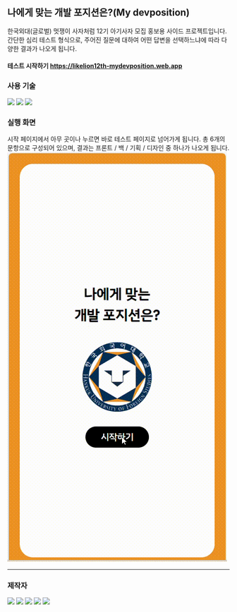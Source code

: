 ## 나에게 맞는 개발 포지션은?(My devposition)
한국외대(글로벌) 멋쟁이 사자처럼 12기 아기사자 모집 홍보용 사이드 프로젝트입니다.
간단한 심리 테스트 형식으로, 주어진 질문에 대하여 어떤 답변을 선택하느냐에 따라 다양한 결과가 나오게 됩니다.

#### 테스트 시작하기 https://likelion12th-mydevposition.web.app


### 사용 기술
<img src="https://shields.io/badge/TypeScript-3178C6?logo=TypeScript&logoColor=FFF&style=flat-square"/> <img src="https://shields.io/badge/react-61DBFB?logo=react&style=flat-square&logoColor=white"/> <img src="https://img.shields.io/badge/Firebase-FFCA28?style=flat-square&logo=firebase&logoColor=white"/>


### 실행 화면
시작 페이지에서 아무 곳이나 누르면 바로 테스트 페이지로 넘어가게 됩니다.
총 6개의 문항으로 구성되어 있으며, 결과는 프론트 / 백 / 기획 / 디자인 중 하나가 나오게 됩니다.
![image](https://github.com/Likelion12th-sideproject/MyDevposition-front/blob/Readme/mydevposition/Readme-GIF-file/mydevposition-test-video.gif)


---
### 제작자
<a href="https://github.com/Kangsoyeong"><img src="https://img.shields.io/badge/강소영-black?style=social-square&logo=github&logoColor=white"/></a>
<a href="https://github.com/naye0n0"><img src="https://img.shields.io/badge/김나연-black?style=social-square&logo=github&logoColor=white"/></a>
<a href="https://github.com/daeunleeeee"><img src="https://img.shields.io/badge/이다은-black?style=social-square&logo=github&logoColor=white"/></a>
<a href="https://github.com/orgs/yerimi00"><img src="https://img.shields.io/badge/이예림-black?style=social-square&logo=github&logoColor=white"/></a>
<a href="https://github.com/orgs/jjweidon"><img src="https://img.shields.io/badge/정재웅-black?style=social-square&logo=github&logoColor=white"/></a>
